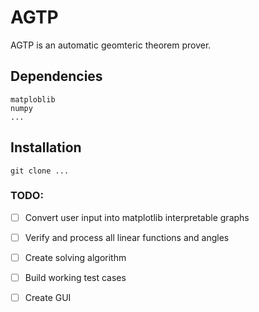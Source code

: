 # AGTP
AGTP is an automatic geomteric theorem prover.

## Dependencies
```
matploblib
numpy
...
```
## Installation
```
git clone ...
```




### TODO:
- [ ] Convert user input into matplotlib interpretable graphs
- [ ] Verify and process all linear functions and angles
- [ ] Create solving algorithm
- [ ] Build working test cases
- [ ] Create GUI

